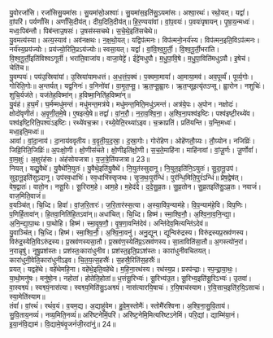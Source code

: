 

  
यु॒वोरजां॑सि। रजां॑सिसु॒यमा॑सः। सु॒यमा॑सो॒अश्वाः॑। सु॒यमा॑स॒इति॑सु॒ऽयमा॑सः। अश्वा॒रथः॑। रथो॒यत्। यद्वां॑। वां॒परि॑। पर्यर्णां॑सि। अर्णां॑सि॒दीय॑त्। दीय॒दिति॒दीय॑त्॥ हि॒र॒ण्यया॑वां। वां॒प॒वयः॑। प॒वयः॑पृषायन्। पृ॒षा॒य॒न्मध्वः॑। मध्वः॒पिब॑न्तौ। पिब॑न्ताउ॒षसः॑। उ॒षस॑स्सचथे। स॒चे॒थे॒इति॑सचेथे॥  
यु॒वमत्य॑स्या। अत्य॒स्याव॑। अव॑नक्षथः। न॒क्ष॒थो॒यत्। यद्विप॑त्मनः। विप॑त्मनो॒नर्य॑स्य। विप॑त्मन॒इति॒विऽप॑त्मनः। नर्य॑स्य॒प्रय॑ज्योः। प्रय॑ज्यो॒रिति॒प्रऽय॑ज्योः॥ स्वसा॒यत्। यद्वां॑। वां॒वि॒श्व॒गू॒र्ती॒। वि॒श्व॒गू॒र्ती॒भरा॑ति। वि॒श्व॒गू॒र्ती॒इति॑विश्वऽगूर्ती। भरा॑ति॒वाजा॑य। वाजा॒येट्टे॑। ईट्टे॑मधुपौ। म॒धु॒पा॒वि॒षे। म॒धु॒पा॒विति॑मधुऽपौ। इ॒षेच॑। चेति॑च॥  
यु॒वम्पयः॑। पय॑उ॒स्रिया॑यां। उ॒स्रिया॑यामधत्तं। अ॒ध॒त्तं॒प॒क्वं। प॒क्वमा॒मायां॑। आ॒माया॒मव॑। अव॒पूर्व्यं॑। पूर्व्य॒गोः। गोरिति॒गोः॥ अ॒न्तर्यत्। यद्व॒निनः॑। व॒निनो॑वां। वा॒मृ॒त॒प्सू॒। ऋ॒त॒प्सू॒ह्वा॒रः। ऋ॒त॒प्सूइत्यृ॑तऽप्सू। ह्वा॒रोन। नशुचिः॑। शुचि॒र्यज॑ते। यज॑तेह॒विष्मा॑न्। ह॒विष्मा॒निति॑ह॒विष्मा॑न्॥  
यु॒वंह॑। ह॒घ॒र्मं। घ॒र्मम्मधु॑मन्तं। मधु॑मन्त॒मत्र॑ये। मधु॑मन्त॒मिति॒मधु॑ऽमन्तं। अत्र॑ये॒पः। अ॒पोन। नक्षोदः॑। क्षोदो॑वृणीतं। अ॒वृ॒णी॒त॒मे॒षे। ए॒षइत्ये॒षे॥ तद्वां॑। वां॒न॒रौ॒। न॒रा॒व॒श्वि॒ना॒। अ॒श्वि॒ना॒पश्व॑इष्टिः। पश्व॑इष्टी॒रथ्ये॑व। पश्व॑इष्टि॒रिति॒पश्वः॑ऽइष्टिः। रथ्ये॑वच॒क्रा। रथ्ये॒वेति॒रथ्या॑ऽइव। च॒क्राप्रति॑। प्रति॑यन्ति। य॒न्ति॒मध्वः॑। मध्व॒इति॒मध्वः॑॥  
आवां॑। वां॒दा॒नाय॑। दा॒नाय॑ववृतीय। व॒वृ॒ती॒य॒द॒स्रा॒। द॒स्रा॒गोः। गोरो॑हेण। ओहे॑णतौ॒ग्र्यः। तौ॒ग्र्योन। नजिव्रिः॑। जिव्रि॒रिति॒जिव्रिः॑॥ अ॒पःक्षो॒णी। क्षो॒णीस॑चते। क्षो॒णीइति॑क्षो॒णी। स॒च॒ते॒माहि॑ना। माहि॑नावां। वां॒जू॒र्णः। जू॒र्णोवां॑। वा॒म॒क्षुः॑। अ॒क्षुरंह॑सः। अंह॑सोयजत्रा। य॒ज॒त्रे॒ति॑यजत्रा॥ 23॥  
नियत्। यद्यु॒वैथे॑। यु॒वैथे॑नि॒युतः॑। यु॒वैथे॒इति॑यु॒वैथे॑। नि॒युत॑स्सुदानू। नि॒युत॒इति॑नि॒ऽयुतः॑। सु॒दा॒नू॒उप॑। सुदा॒नू॒इति॑सुऽदानू। उप॑स्व॒धाभिः॑। स्व॒धाभि॑स्सृजथः। सृ॒ज॒थः॒पुर॑न्धिं। पुर॑न्धि॒मिति॒पुरं॑ऽन्धिं॥ प्रेष॒द्वेष॑त्। वेष॒द्वातः॑। वातो॒न। नसू॒रिः। सू॒रिराम॒हे। आम॒हे। म॒हेद॑दे। द॒दे॒सु॒व्र॒तः। सु॒व्र॒तोन। सु॒व्र॒तइति॑सु॒ऽव्र॒तः। नवाजं॑। वाज॒मिति॒वाजं॑॥  
व॒यञ्चि॑त्। चि॒ध्दि। हिवां॑। वां॒ज॒रि॒तारः॑। ज॒रि॒तार॑स्स॒त्या। अ॒स्या॒वि॑प॒न्याम॑हे। वि॒प॒न्याम॑हे॒वि। विप॒णिः। प॒णिर्हि॒तावा॑न्। हि॒तवा॒निति॑हि॒तऽवा॑न्॥ अधा॑चित्। चि॒ध्दि। हिष्म॑। स्मा॒श्वि॒नौ॒। अ॒श्वि॒ना॒व॒नि॒न्द्या॒। अ॒नि॒न्द्या॒पा॒थः। पा॒थोहि। हिष्म॑। स्मा॒वृ॒ष॒णौ॒। वृ॒ष॒णा॒वन्ति॑देवं। अन्ति॑देव॒मित्यन्ति॑ऽदेवं॥  
यु॒वाञ्चि॑त्। चि॒ध्दि। हिष्म॑। स्मा॒श्वि॒नौ॒। अ॒श्वि॒ना॒वनु॑। अनु॒द्यून्। द्यून्विरु॑द्रस्य। विरु॑द्रस्यप्र॒स्रव॑णस्य। विरु॑द्र॒स्येति॒विऽरु॑द्रस्य। प्र॒स्रव॑णस्यसा॒तौ। प्र॒स्रव॑ण॒स्येति॑प्र॒ऽस्रव॑णस्य। सा॒ताविति॑सा॒तौ॥ अ॒गस्त्यो॑न॒रां। न॒रान्नृषु॑। नृषु॒प्रश॑स्तः। प्रश॑स्तः॒कारा॑धुनीव। प्रश॑स्त॒इति॒प्रऽश॑स्तः। कारा॑धुनीवचितयत्। कारा॑धुनी॒वेति॒कारा॑धुनीऽइव। चि॒त॒य॒त्स॒हस्रैः॑। स॒हस्रै॒रिति॑स॒हस्रैः॑॥  
प्रयत्। यद्वहे॑थे। वहे॑थेमहि॒ना। वहे॑थे॒इति॒वहे॑थे। म॒हि॒ना॒रथ॑स्य। रथ॑स्य॒प्र। प्रस्प॑न्द्राः। स्प॒न्द्रा॒या॒थः॒। या॒थो॒मनु॑षः। मनु॑षो॒न। नहोता॑। होतेति॒होता॑॥ ध॒त्तंसू॒रिभ्यः॑। सू॒रिभ्य॑उ॒त। सू॒रिभ्य॒इति॑सू॒रिऽभ्यः॑। उ॒तवा॑। वा॒स्वश्व्यं॑। स्वश्व्यं॒नास॑त्या। स्वश्व्य॒मिति॑सु॒ऽअश्व्यं॑। नास॑त्यारयि॒षाचः॑। र॒यि॒षाच॑स्याम। र॒यि॒साच॒इति॑र॒यि॒ऽसाचः॑। स्या॒मेति॑स्याम॥  
तंवां॑। वां॒रथं॑। रथं॑व॒यं। व॒यम॒द्य। अ॒द्याहु॑वेम। हु॒वे॒म॒स्तोमैः॑। स्तोमै॑रश्विना। अ॒श्वि॒ना॒सु॒वि॒ताय॑। सु॒वि॒ताय॒नव्यं॑। नव्य॒मिति॒नव्यं॑॥ अरि॑ष्टनेमिं॒परि॑। अरि॑ष्ट॒नेमि॒मित्यरि॑ष्टऽनेमिं। परि॒द्यां। द्याम्मि॑या॒नं। इ॒या॒नंवि॒द्याम॑। वि॒द्यामे॒षंवृ॒जनं॑जी॒रदा॑नुं॥ 24॥  
